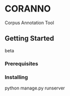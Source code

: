 # CORANNO
Corpus Annotation Tool

## Getting Started
beta

### Prerequisites

### Installing
python manage.py runserver